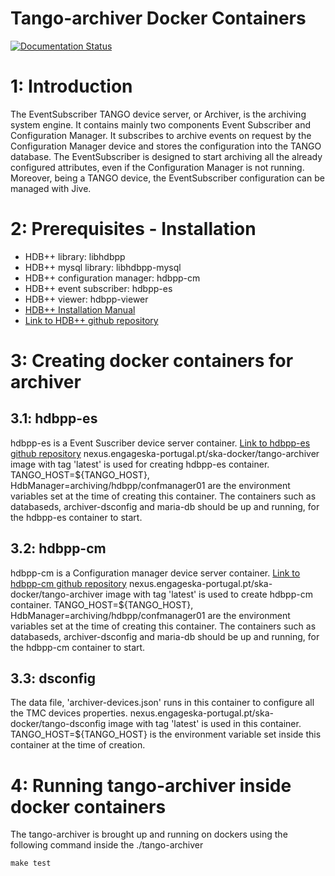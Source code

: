 # Tango-archiver Docker Containers

[![Documentation Status](https://readthedocs.org/projects/ska-docker/badge/?version=latest)](https://developer.skatelescope.org/projects/ska-docker/en/latest/?badge=latest)


# 1: Introduction
The EventSubscriber TANGO device server, or Archiver, is the archiving system engine. It contains mainly two components 
Event Subscriber and Configuration Manager. It subscribes to archive events on request by the Configuration Manager 
device and stores the configuration into the TANGO database. The EventSubscriber is designed to start archiving all 
the already configured attributes, even if the Configuration Manager is not running. Moreover, being a TANGO device, the
EventSubscriber configuration can be managed with Jive.

# 2: Prerequisites - Installation
* HDB++ library: libhdbpp
* HDB++ mysql library: libhdbpp-mysql
* HDB++ configuration manager: hdbpp-cm
* HDB++ event subscriber: hdbpp-es
* HDB++ viewer: hdbpp-viewer
* [HDB++ Installation Manual](https://docs.google.com/document/d/1QP3pU62j1v7RWvHeX72JG3s8FqgsCg-bD74xDLP2bSY/edit#heading=h.pqr2e1svlqll) 
* [Link to HDB++ github repository](https://github.com/tango-controls-hdbpp)

# 3: Creating docker containers for archiver
## 3.1: hdbpp-es 
hdbpp-es is a Event Suscriber device server container.
[Link to hdbpp-es github repository](https://github.com/tango-controls-hdbpp/hdbpp-es)
nexus.engageska-portugal.pt/ska-docker/tango-archiver image with tag 'latest' is used for creating hdbpp-es container.
TANGO_HOST=${TANGO_HOST}, HdbManager=archiving/hdbpp/confmanager01 are the environment variables set at the time of 
creating this container. The containers such as databaseds, archiver-dsconfig and maria-db should be up and running, 
for the hdbpp-es container to start.
 
## 3.2: hdbpp-cm
hdbpp-cm is a Configuration manager device server container.
[Link to hdbpp-cm github repository](https://github.com/tango-controls-hdbpp/hdbpp-cm)
nexus.engageska-portugal.pt/ska-docker/tango-archiver image with tag 'latest' is used to create hdbpp-cm container. 
TANGO_HOST=${TANGO_HOST}, HdbManager=archiving/hdbpp/confmanager01 are the environment variables set at the time of 
creating this container. The containers such as databaseds, archiver-dsconfig and maria-db should be up and running,
for the hdbpp-cm container to start.

## 3.3: dsconfig
The data file, 'archiver-devices.json' runs in this container to configure all the TMC devices properties. 
nexus.engageska-portugal.pt/ska-docker/tango-dsconfig image with tag 'latest' is used in this container.
TANGO_HOST=${TANGO_HOST} is the environment variable set inside this container at the time of creation.

# 4: Running tango-archiver inside docker containers

The tango-archiver is brought up and running on dockers using the following command inside the ./tango-archiver

`make test`
